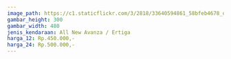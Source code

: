```yaml
---
image_path: https://c1.staticflickr.com/3/2818/33640594861_58bfeb4678_o.png
gambar_height: 300
gambar_width: 480
jenis_kendaraan: All New Avanza / Ertiga
harga_12: Rp.450.000,-
harga_24: Rp.500.000,-
---
```

